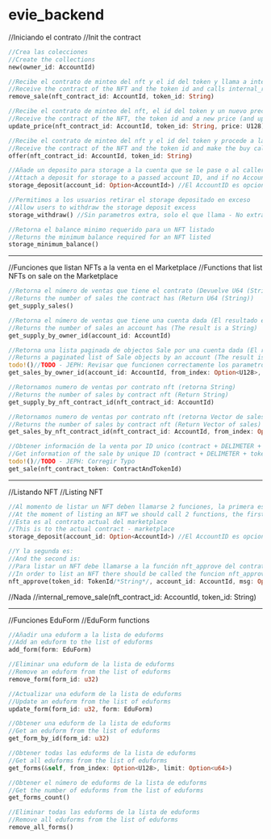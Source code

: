 # evie_backend

//Iniciando el contrato
//Init the contract

```rs
//Crea las colecciones
//Create the collections
new(owner_id: AccountId) 
```
```rs
//Recibe el contrato de minteo del nft y el id del token y llama a internal_remove_sale
//Receive the contract of the NFT and the token id and calls internal_remove_sale
remove_sale(nft_contract_id: AccountId, token_id: String)
```
    
```rs
//Recibe el contrato de minteo del nft, el id del token y un nuevo precio (Y lo actualiza)
//Receive the contract of the NFT, the token id and a new price (and update)
update_price(nft_contract_id: AccountId, token_id: String, price: U128)
```
    
```rs
//Recibe el contrato de minteo del nft y el id del token y procede a la compra llamando a process_purchase
//Receive the contract of the NFT and the token id and make the buy calling to process_purchase
offer(nft_contract_id: AccountId, token_id: String)
```
    
```rs
//Añade un deposito para storage a la cuenta que se le pase o al caller si no se le pasa una
//Attach a deposit for storage to a passed account ID, and if no Account ID it takes the caller
storage_deposit(account_id: Option<AccountId>) //El AccountID es opcional, si no se manda toma el caller - optional, if not passed take the caller
```
    
```rs
//Permitimos a los usuarios retirar el storage depositado en exceso
//Allow users to withdraw the storage deposit excess
storage_withdraw() //Sin parametros extra, solo el que llama - No extra parameter, takes the caller
```
    
```rs
//Retorna el balance minimo requerido para un NFT listado
//Returns the minimum balance required for an NFT listed
storage_minimum_balance()
```

__________________________________________________________________________________________________________________________________________________

//Funciones que listan NFTs a la venta en el Marketplace
//Functions that list NFTs on sale on the Marketplace

```rs
//Retorna el número de ventas que tiene el contrato (Devuelve U64 (String))
//Returns the number of sales the contract has (Return U64 (String))
get_supply_sales()
```
    
```rs
//Retorna el número de ventas que tiene una cuenta dada (El resultado es un String)
//Returns the number of sales an account has (The result is a String)
get_supply_by_owner_id(account_id: AccountId)
```
    
```rs
//Retorna una lista paginada de objectos Sale por una cuenta dada (El resultado es un Vector)
//Returns a paginated list of Sale objects by an account (The result is a Vector)
todo!()//TODO - JEPH: Revisar que funcionen correctamente los parametros opcionales
get_sales_by_owner_id(account_id: AccountId, from_index: Option<U128>, limit: Option<u64>,)
```
    
```rs
//Retornamos numero de ventas por contrato nft (retorna String)
//Returns the number of sales by contract nft (Return String)
get_supply_by_nft_contract_id(nft_contract_id: AccountId)
```
    
```rs
//Retornamos numero de ventas por contrato nft (retorna Vector de sales)
//Returns the number of sales by contract nft (Return Vector of sales)
get_sales_by_nft_contract_id(nft_contract_id: AccountId, from_index: Option<U128>, limit: Option<u64>,)
```
    
```rs
//Obtener información de la venta por ID unico (contract + DELIMETER + token ID)
//Get information of the sale by unique ID (contract + DELIMETER + token ID)
todo!()//TODO - JEPH: Corregir Typo
get_sale(nft_contract_token: ContractAndTokenId)
```
__________________________________________________________________________________________________________________________________________________

//Listando NFT
//Listing NFT

```rs
//Al momento de listar un NFT deben llamarse 2 funciones, la primera es storage_deposit Y SE LE ANEXA UN DEPOSITO
//At the moment of listing an NFT we should call 2 functions, the first is storage_deposit A WE ATTACH A DEPOSIT
//Esta es al contrato actual del marketplace
//This is to the actual contract - marketplace
storage_deposit(account_id: Option<AccountId>) //El AccountID es opcional, si no se manda toma el caller - optional, if not passed take the caller
```

```rs
//Y la segunda es:
//And the second is:
//Para listar un NFT debe llamarse a la función nft_approve del contrato original en el que se minteó el nft
//In order to list an NFT there should be called the funcion nft_approve in the orginal nft contract
nft_approve(token_id: TokenId/*String*/, account_id: AccountId, msg: Option<String> /*Required*/)
```

//Nada
//internal_remove_sale(nft_contract_id: AccountId, token_id: String)

__________________________________________________________________________________________________________________________________________________

//Funciones EduForm
//EduForm functions

```rs
//Añadir una eduform a la lista de eduforms
//Add an eduform to the list of eduforms
add_form(form: EduForm)
```

```rs
//Eliminar una eduform de la lista de eduforms
//Remove an eduform from the list of eduforms
remove_form(form_id: u32)
```

```rs
//Actualizar una eduform de la lista de eduforms
//Update an eduform from the list of eduforms
update_form(form_id: u32, form: EduForm)
```

```rs
//Obtener una eduform de la lista de eduforms
//Get an eduform from the list of eduforms
get_form_by_id(form_id: u32)
```

```rs
//Obtener todas las eduforms de la lista de eduforms
//Get all eduforms from the list of eduforms
get_forms(&self, from_index: Option<U128>, limit: Option<u64>)
```
    
```rs
//Obtener el número de eduforms de la lista de eduforms
//Get the number of eduforms from the list of eduforms
get_forms_count()
```
    
```rs
//Eliminar todas las eduforms de la lista de eduforms
//Remove all eduforms from the list of eduforms
remove_all_forms()
```
    
```rs